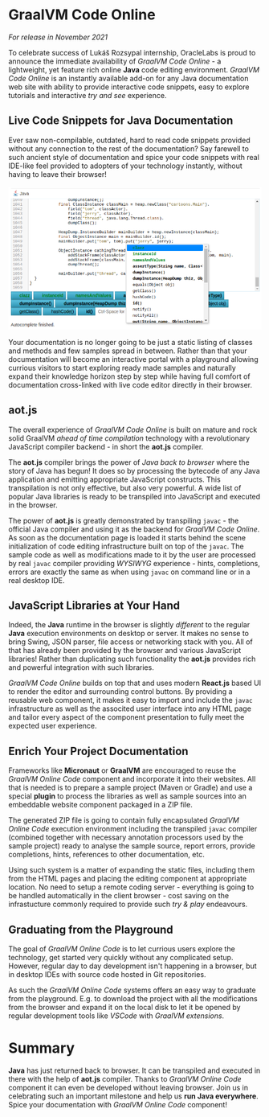 # GraalVM Code Online

_For release in November 2021_

To celebrate success of Lukáš Rozsypal internship, OracleLabs is proud to announce the
immediate availability of _GraalVM Code Online_ - a lightweight, yet feature
rich online __Java__ code editing environment. _GraalVM Code Online_ is an 
instantly available add-on for any Java documentation web site with ability 
to provide interactive code snippets, easy to explore tutorials and
interactive _try and see_ experience.

## Live Code Snippets for Java Documentation

Ever saw non-compilable, outdated, hard to read code snippets provided
without any connection to the rest of the documentation? Say farewell
to such ancient style of documentation and spice your code snippets
with real IDE-like feel provided to adopters of your technology instantly,
without having to leave their browser!

![Code completion in the browser](docs/completion.png)

Your documentation is no longer going to be just a static listing of
classes and methods and few samples spread in between. Rather than that 
your documentation will become an interactive
portal with a playground allowing currious visitors to start exploring
ready made samples and naturally expand their knowledge horizon step
by step while having full comfort of documentation cross-linked with
live code editor directly in their browser.

## aot.js

The overall experience of _GraalVM Code Online_ is built on mature and
rock solid GraalVM _ahead of time compilation_ technology with a revolutionary 
JavaScript compiler backend - in short the __aot.js__ compiler.

The __aot.js__ compiler brings the power of _Java back to browser_ where 
the story of Java has begun! It does so by processing the bytecode of any Java application and emitting 
appropriate JavaScript constructs. This transpilation is
not only effective, but also very powerful. A wide list of popular
Java libraries is ready to be transpiled into JavaScript and executed in the browser.

The power of __aot.js__ is greatly demonstrated by transpiling `javac` -
the official Java compiler and using it as the backend for 
_GraalVM Code Online_. As soon as the documentation page is loaded
it starts behind the scene initialization of code editing infrastructure
built on top of the `javac`. The sample code as well as 
modifications made to it by the user are processed by real `javac`
compiler providing _WYSIWYG_ experience - hints, completions, errors
are exactly the same as when using `javac` on command line or in a real
desktop IDE.

## JavaScript Libraries at Your Hand

Indeed, the __Java__ runtime in the browser is slightly _different_ to the regular
__Java__ execution environments on desktop or server. It makes no sense to
bring Swing, JSON parser, file access or networking stack with you. All of
that has already been provided by the browser and various JavaScript libraries!
Rather than duplicating such functionality the __aot.js__ provides rich and
powerful integration with such libraries. 

_GraalVM Code Online_ builds on top that and uses modern __React.js__
based UI to render the editor and surrounding control buttons. By providing
a reusable web component, it makes it easy to import and include
the `javac` infrastructure as well as the associted user interface into any
HTML page and tailor every aspect of the component presentation to fully meet
the expected user experience.

## Enrich Your Project Documentation

Frameworks like __Micronaut__ or __GraalVM__ are encouraged to reuse the _GraalVM Online Code_
component and incorporate it into their websites. All that is needed is to 
prepare a sample project (Maven or Gradle) and use a special
__plugin__ to process the libraries as well as sample sources 
into an embeddable website component packaged in a ZIP file.

The generated ZIP file is going to contain fully encapsulated _GraalVM Online Code_ 
execution environment including the transpiled `javac` compiler (combined together
with necessary annotation processors used by the sample project) ready to
analyse the sample source, report errors, provide completions, hints,
references to other documentation, etc.

Using such system is a matter of expanding the static files, including them
from the HTML pages and placing the editing component at appropriate location.
No need to setup a remote coding server - everything is going to be handled
automatically in the client browser - cost saving on the infrastucture
commonly required to provide such _try & play_ endeavours.


## Graduating from the Playground 

The goal of _GraalVM Online Code_ is to let currious users explore the
technology, get started very quickly without any complicated setup. However,
regular day to day development isn't happening in a browser, but in desktop IDEs
with source code hosted in Git repositories.

As such the _GraalVM Online Code_ systems offers an easy way to graduate from the
playground. E.g. to download the project with all the modifications from the
browser and expand it on the local disk to let it be opened by regular development tools like
_VSCode_ with _GraalVM extensions_.

# Summary

__Java__ has just returned back to browser. It can be transpiled and executed
in there with the help of __aot.js__ compiler. Thanks to _GraalVM Online Code_
component it can even be developed without leaving browser. Join us in celebrating such an
important milestone and help us __run Java everywhere__. Spice your documentation
with _GraalVM Online Code_ component!

